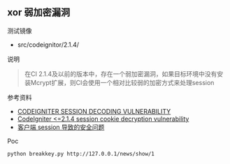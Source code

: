 ## xor 弱加密漏洞

测试镜像

* src/codeignitor/2.1.4/

说明

> 在CI 2.1.4及以前的版本中，存在一个弱加密漏洞，如果目标环境中没有安装Mcrypt扩展，则CI会使用一个相对比较弱的加密方式来处理session

参考资料

* [CODEIGNITER SESSION DECODING VULNERABILITY](https://www.dionach.com/blog/codeigniter-session-decoding-vulnerability)
* [CodeIgniter <=2.1.4 session cookie decryption vulnerability](https://github.com/Dionach/CodeIgniterXor)
* [客户端 session 导致的安全问题](https://paper.seebug.org/550/)

Poc

```
python breakkey.py http://127.0.0.1/news/show/1
```

